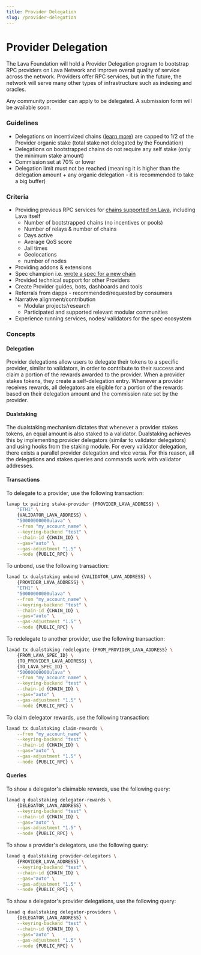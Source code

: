 ```yaml
---
title: Provider Delegation
slug: /provider-delegation
---
```


# Provider Delegation

The Lava Foundation will hold a Provider Delegation program to bootstrap RPC providers on Lava Network and improve overall quality of service across the network. Providers offer RPC services, but in the future, the network will serve many other types of infrastructure such as indexing and oracles.

Any community provider can apply to be delegated. A submission form will be available soon. 

### Guidelines

- Delegations on incentivized chains ([learn more](https://www.lavanet.xyz/blog/helping-rollups-and-blockchains-scale-with-incentivized-public-rpc)) are capped to 1/2 of the Provider organic stake (total stake not delegated by the Foundation)
- Delegations on bootstrapped chains do not require any self stake (only the minimum stake amount)
- Commission set at 70% or lower
- Delegation limit must not be reached (meaning it is higher than the delegation amount + any organic delegation - it is recommended to take a big buffer)

### Criteria

- Providing previous RPC services for [chains supported on Lava](https://docs.lavanet.xyz/chains), including Lava itself
    - Number of bootstrapped chains (no incentives or pools)
    - Number of relays & number of chains
    - Days active
    - Average QoS score
    - Jail times
    - Geolocations
    - number of nodes
- Providing addons & extensions
- Spec champion i.e. [wrote a spec for a new chain](https://github.com/lavanet/lava/tree/main/cookbook/specs)
- Provided technical support for other Providers
- Create Provider guides, bots, dashboards and tools
- Referrals from dapps - recommended/requested by consumers
- Narrative alignment/contribution
    - Modular projects/research
    - Participated and supported relevant modular communities
- Experience running services, nodes/ validators for the spec ecosystem

### Concepts

#### Delegation

Provider delegations allow users to delegate their tokens to a specific provider, similar to validators, in order to contribute to their success and claim a portion of the rewards awarded to the provider.
When a provider stakes tokens, they create a self-delegation entry. Whenever a provider receives rewards, all delegators are eligible for a portion of the rewards based on their delegation amount and the commission rate set by the provider.

#### Dualstaking

The dualstaking mechanism dictates that whenever a provider stakes tokens, an equal amount is also staked to a validator.
Dualstaking achieves this by implementing provider delegators (similar to validator delegators) and using hooks from the staking module. For every validator delegation, there exists a parallel provider delegation and vice versa. For this reason, all 
the delegations and stakes queries and commands work with validator addresses.

#### Transactions

To delegate to a provider, use the following transaction:

```bash
lavap tx pairing stake-provider {PROVIDER_LAVA_ADDRESS} \ 
    "ETH1" \
    {VALIDATOR_LAVA_ADDRESS} \
    "50000000000ulava" \
    --from "my_account_name" \
    --keyring-backend "test" \
    --chain-id {CHAIN_ID} \
    --gas="auto" \
    --gas-adjustment "1.5" \
    --node {PUBLIC_RPC} \
```

To unbond, use the following transaction:

```bash
lavad tx dualstaking unbond {VALIDATOR_LAVA_ADDRESS} \
    {PROVIDER_LAVA_ADDRESS} \ 
    "ETH1" \
    "50000000000ulava" \
    --from "my_account_name" \
    --keyring-backend "test" \
    --chain-id {CHAIN_ID} \
    --gas="auto" \
    --gas-adjustment "1.5" \
    --node {PUBLIC_RPC} \
```

To redelegate to another provider, use the following transaction:

```bash
lavad tx dualstaking redelegate {FROM_PROVIDER_LAVA_ADDRESS} \
    {FROM_LAVA_SPEC_ID} \ 
    {TO_PROVIDER_LAVA_ADDRESS} \
    {TO_LAVA_SPEC_ID} \ 
    "50000000000ulava" \
    --from "my_account_name" \
    --keyring-backend "test" \
    --chain-id {CHAIN_ID} \
    --gas="auto" \
    --gas-adjustment "1.5" \
    --node {PUBLIC_RPC} \
```

To claim delegator rewards, use the following transaction:

```bash
lavad tx dualstaking claim-rewards \
    --from "my_account_name" \
    --keyring-backend "test" \
    --chain-id {CHAIN_ID} \
    --gas="auto" \
    --gas-adjustment "1.5" \
    --node {PUBLIC_RPC} \
```

#### Queries

To show a delegator's claimable rewards, use the following query:

```bash
lavad q dualstaking delegator-rewards \ 
    {DELEGATOR_LAVA_ADDRESS} \
    --keyring-backend "test" \
    --chain-id {CHAIN_ID} \
    --gas="auto" \
    --gas-adjustment "1.5" \
    --node {PUBLIC_RPC} \
```

To show a provider's delegators, use the following query:

```bash
lavad q dualstaking provider-delegators \ 
    {PROVIDER_LAVA_ADDRESS} \
    --keyring-backend "test" \
    --chain-id {CHAIN_ID} \
    --gas="auto" \
    --gas-adjustment "1.5" \
    --node {PUBLIC_RPC} \
```

To show a delegator's provider delegations, use the following query:

```bash
lavad q dualstaking delegator-providers \ 
    {DELEGATOR_LAVA_ADDRESS} \
    --keyring-backend "test" \
    --chain-id {CHAIN_ID} \
    --gas="auto" \
    --gas-adjustment "1.5" \
    --node {PUBLIC_RPC} \
```
